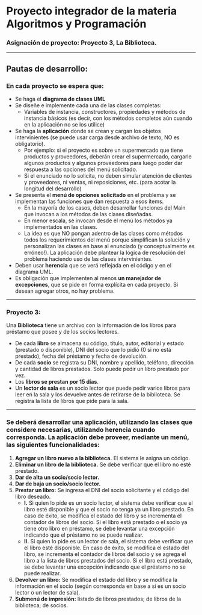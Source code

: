 # Proyecto integrador de la materia Algoritmos y Programación

### Asignación de proyecto: Proyecto 3, La Biblioteca.

---

## Pautas de desarrollo:

### En cada proyecto se espera que:

- Se haga el **diagrama de clases UML**
- Se diseñe e implemente cada una de las clases completas:
  - Variables de instancia, constructores, propiedades y métodos de instancia básicos (es decir, con los métodos completos aún cuando en la aplicación no se los utilice)
- Se haga la **aplicación** donde se crean y cargan los objetos intervinientes (se puede usar carga desde archivo de texto, NO es obligatorio).
  - Por ejemplo: si el proyecto es sobre un supermercado que tiene productos y proveedores, deberán crear el supermercado, cargarle algunos productos y algunos proveedores para luego poder dar respuesta a las opciones del menú solicitado.
  - Si el enunciado no lo solicita, no deben simular atención de clientes y proveedores, ni ventas, ni reposiciones, etc. (para acotar la longitud del desarrollo)
- Se presenta el **menú de opciones solicitado** en el problema y se implementan las funciones que dan respuesta a esos ítems.
  - En la mayoría de los casos, deben desarrollar funciones del Main que invocan a los métodos de las clases diseñadas.
  - En menor escala, se invocan desde el menú los métodos ya implementados en las clases.
  - La idea es que NO pongan adentro de las clases como métodos todos los requerimientos del menú porque simplifican la solución y personalizan las clases en base al enunciado (y conceptualmente es erróneo!). La aplicación debe plantear la lógica de resolución del problema haciendo uso de las clases intervinientes.
- Deben usar **herencia** que se verá reflejada en el código y en el diagrama UML.
- Es obligación que implementen al menos **un manejador de excepciones**, que se pide en forma explícita en cada proyecto. Si desean agregar otros, no hay problema.

---

### Proyecto 3:

Una **Biblioteca** tiene un archivo con la información de los libros para préstamo que posee y de los socios lectores. 

- De cada **libro** se almacena su código, título, autor, editorial y estado (prestado o disponible), DNI del socio que lo pidió (0 si no está prestado), fecha del préstamo y fecha de devolución.
- De cada **socio** se registra su DNI, nombre y apellido, teléfono, dirección y cantidad de libros prestados. Solo puede pedir un libro prestado por vez.
- Los **libros se prestan por 15 días**.
- Un **lector de sala** es un socio lector que puede pedir varios libros para leer en la sala y los devuelve antes de retirarse de la biblioteca. Se registra la lista de libros que pide para la sala.

---

### Se deberá desarrollar una aplicación, utilizando las clases que considere necesarias, utilizando herencia cuando corresponda. La aplicación debe proveer, mediante un menú, las siguientes funcionalidades:

1. **Agregar un libro nuevo a la biblioteca.** El sistema le asigna un código.
2. **Eliminar un libro de la biblioteca.** Se debe verificar que el libro no esté prestado.
3. **Dar de alta un socio/socio lector.**
4. **Dar de baja un socio/socio lector.**
5. **Prestar un libro:** Se ingresa el DNI del socio solicitante y el código del libro deseado.
   - **I.** Si quien lo pide es un socio lector, el sistema debe verificar que el libro esté disponible y que el socio no tenga ya un libro prestado. En caso de éxito, se modifica el estado del libro y se incrementa el contador de libros del socio. Si el libro está prestado o el socio ya tiene otro libro en préstamo, se debe levantar una excepción indicando que el préstamo no se puede realizar.
   - **II.** Si quien lo pide es un lector de sala, el sistema debe verificar que el libro esté disponible. En caso de éxito, se modifica el estado del libro, se incrementa el contador de libros del socio y se agrega el libro a la lista de libros prestados del socio. Si el libro está prestado, se debe levantar una excepción indicando que el préstamo no se puede realizar.
6. **Devolver un libro:** Se modifica el estado del libro y se modifica la información en el socio (según corresponda en base a si es un socio lector o un lector de sala).
7. **Submenú de impresión:** listado de libros prestados; de libros de la biblioteca; de socios.
